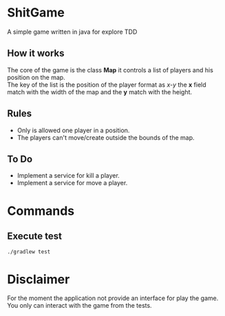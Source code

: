 # ShitGame
A simple game written in java for explore TDD
## How it works
The core of the game is the class **Map** it controls a list of players and his position on the map.\
The key of the list is the position of the player format as *x-y* the **x** field match with the width of the map and the **y** match with the height. 
## Rules

- Only is allowed one player in a position.
- The players can't move/create outside the bounds of the map.

## To Do

- Implement a service for kill a player.
- Implement a service for move a player.

# Commands
## Execute test
    ./gradlew test

# Disclaimer
For the moment the application not provide an interface for play the game.\
You only can interact with the game from the tests.
